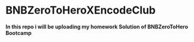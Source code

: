 # BNBZeroToHeroXEncodeClub


**In this repo i will be uploading my homework Solution of BNBZeroToHero Bootcamp**
